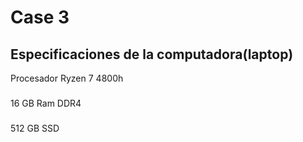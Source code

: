 
# Case 3

## Especificaciones de la computadora(laptop)
Procesador Ryzen 7 4800h
###
 16 GB Ram DDR4
 ###
 512 GB SSD

